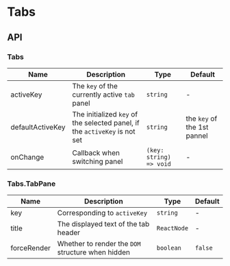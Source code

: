 # Tabs

<code src="./demos/index.tsx"></code>

## API

### Tabs

| Name             | Description                                                                | Type                    | Default                     |
| ---------------- | -------------------------------------------------------------------------- | ----------------------- | --------------------------- |
| activeKey        | The `key` of the currently active `tab` panel                              | `string`                | -                           |
| defaultActiveKey | The initialized `key` of the selected panel, if the `activeKey` is not set | `string`                | the `key` of the 1st pannel |
| onChange         | Callback when switching panel                                              | `(key: string) => void` | -                           |

### Tabs.TabPane

| Name        | Description                                       | Type        | Default |
| ----------- | ------------------------------------------------- | ----------- | ------- |
| key         | Corresponding to `activeKey`                      | `string`    | -       |
| title       | The displayed text of the tab header              | `ReactNode` | -       |
| forceRender | Whether to render the `DOM` structure when hidden | `boolean`   | `false` |
